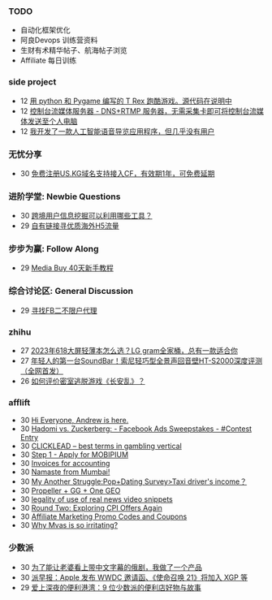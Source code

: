 ### TODO
-  自动化框架优化
-  阿良Devops 训练营资料
-  生财有术精华帖子、航海帖子浏览
-  Affiliate 每日训练

### side project
<!-- sideproject:START -->
-  12 [用 python 和 Pygame 编写的 T Rex 跑酷游戏。源代码在说明中](https://www.youtube.com/watch?v=pZySIXSelCA)
-  12 [控制台流媒体服务器 - DNS+RTMP 服务器，无需采集卡即可将控制台流媒体发送至个人电脑](https://github.com/Aioros/console-streaming-server)
-  12 [我开发了一款人工智能语音导览应用程序，但几乎没有用户](https://www.reddit.com/r/SideProject/comments/18gpp0e/ive_built_an_ai_audio_tour_app_but_have_almost_no/)<!-- sideproject:END -->


### 无忧分享
<!-- ruyo:START -->
-  30 [免费注册US.KG域名支持接入CF，有效期1年，可免费延期](https://51.ruyo.net/18675.html)<!-- ruyo:END -->

### 进阶学堂: Newbie Questions
<!-- advertcn1:START -->
-  30 [跨境用户信息挖掘可以利用哪些工具？](https://www.advertcn.com/thread-115182-1-1.html)
-  29 [自有链接寻优质海外H5流量](https://www.advertcn.com/thread-115171-1-1.html)<!-- advertcn1:END -->

### 步步为赢: Follow Along
<!-- advertcn2:START -->
-  29 [Media Buy 40天新手教程](https://www.advertcn.com/thread-115158-1-1.html)<!-- advertcn2:END -->

### 综合讨论区: General Discussion
<!-- advertcn3:START -->
-  29 [寻找FB二不限户代理](https://www.advertcn.com/thread-115177-1-1.html)<!-- advertcn3:END -->


### zhihu
<!-- zhihu:START -->
-  27 [2023年618大屏轻薄本怎么选？LG gram全家桶，总有一款适合你](http://zhuanlan.zhihu.com/p/632641888?utm_campaign=rss&utm_medium=rss&utm_source=rss&utm_content=title)
-  27 [年轻人的第一台SoundBar！索尼轻巧型全景声回音壁HT-S2000深度评测（全网首发）](http://zhuanlan.zhihu.com/p/630990296?utm_campaign=rss&utm_medium=rss&utm_source=rss&utm_content=title)
-  26 [如何评价密室逃脱游戏《长安乱》？](http://www.zhihu.com/question/563950552/answer/3045961312?utm_campaign=rss&utm_medium=rss&utm_source=rss&utm_content=title)<!-- zhihu:END -->

### afflift
<!-- afflift:START -->
-  30 [Hi Everyone, Andrew is here.](https://afflift.com/f/threads/hi-everyone-andrew-is-here.13206/)
-  30 [Hadomi vs. Zuckerberg: - Facebook Ads Sweepstakes - #Contest Entry](https://afflift.com/f/threads/hadomi-vs-zuckerberg-facebook-ads-sweepstakes-contest-entry.12846/)
-  30 [CLICKLEAD – best terms in gambling vertical](https://afflift.com/f/threads/clicklead-%E2%80%93-best-terms-in-gambling-vertical.7194/)
-  30 [Step 1 - Apply for MOBIPIUM](https://afflift.com/f/threads/step-1-apply-for-mobipium.2938/)
-  30 [Invoices for accounting](https://afflift.com/f/threads/invoices-for-accounting.13208/)
-  30 [Namaste from Mumbai!](https://afflift.com/f/threads/namaste-from-mumbai.13207/)
-  30 [My Another Struggle:Pop+Dating Survey&gt;Taxi driver&#39;s income？](https://afflift.com/f/threads/my-another-struggle-pop-dating-survey-taxi-drivers-income%EF%BC%9F.13190/)
-  30 [Propeller + GG + One GEO](https://afflift.com/f/threads/propeller-gg-one-geo.12860/)
-  30 [legality of use of real news video snippets](https://afflift.com/f/threads/legality-of-use-of-real-news-video-snippets.13200/)
-  30 [Round Two: Exploring CPI Offers Again](https://afflift.com/f/threads/round-two-exploring-cpi-offers-again.13073/)
-  30 [Affiliate Marketing Promo Codes and Coupons](https://afflift.com/f/threads/affiliate-marketing-promo-codes-and-coupons.587/)
-  30 [Why Mvas is so irritating?](https://afflift.com/f/threads/why-mvas-is-so-irritating.13201/)<!-- afflift:END -->

### 少数派
<!-- sspai:START -->
-  30 [为了能让老婆看上带中文字幕的俄剧，我做了一个产品](https://sspai.com/post/88291)
-  30 [派早报：Apple 发布 WWDC 邀请函、《使命召唤 21》将加入 XGP 等](https://sspai.com/post/89208)
-  29 [爱上深夜的便利港湾：9 位少数派的便利店好物与故事](https://sspai.com/post/89163)<!-- sspai:END -->
